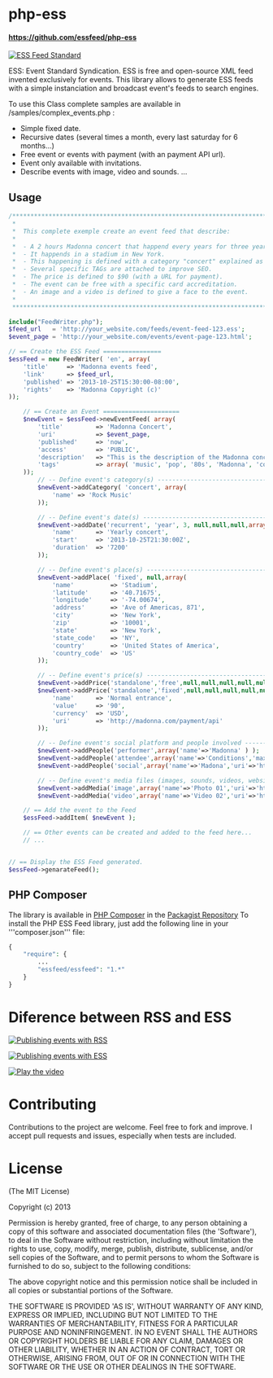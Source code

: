 php-ess
=======

#### https://github.com/essfeed/php-ess

[![ESS Feed Standard](http://essfeed.org/images/8/87/ESS_logo_32x32.png)](http://essfeed.org/)

ESS: Event Standard Syndication.
ESS is free and open-source XML feed invented exclusively for events.
This library allows to generate ESS feeds with a simple instanciation and broadcast event's feeds to search engines.

To use this Class complete samples are available in /samples/complex_events.php :
- Simple fixed date.
- Recursive dates (several times a month, every last saturday for 6 months...)
- Free event or events with payment (with an payment API url).
- Event only available with invitations.
- Describe events with image, video and sounds.
...

## Usage
```PHP
/************************************************************************************************
 *
 *	This complete exemple create an event feed that describe:
 *
 *	- A 2 hours Madonna concert that happend every years for three years at 9:30PM the 25th of Oct.
 *  - It happends in a stadium in New York.
 * 	- This happening is defined with a category "concert" explained as "Rock music"
 *  - Several specific TAGs are attached to improve SEO.
 *  - The price is defined to $90 (with a URL for payment).
 * 	- The event can be free with a specific card accreditation.
 *	- An image and a video is defined to give a face to the event.
 *
 ************************************************************************************************/

include("FeedWriter.php");
$feed_url   = 'http://your_website.com/feeds/event-feed-123.ess';
$event_page = 'http://your_website.com/events/event-page-123.html';

// == Create the ESS Feed ================
$essFeed = new FeedWriter( 'en', array(
	'title'		=> 'Madonna events feed',
	'link'		=> $feed_url,
	'published'	=> '2013-10-25T15:30:00-08:00',
	'rights'	=> 'Madonna Copyright (c)'
));

	// == Create an Event =====================
	$newEvent = $essFeed->newEventFeed( array(
		'title'			=> 'Madonna Concert',
		'uri'			=> $event_page,
		'published'		=> 'now',
		'access'		=> 'PUBLIC',
		'description' 	=> "This is the description of the Madonna concert.",
		'tags'			=> array( 'music', 'pop', '80s', 'Madonna', 'concert' )
	));
		// -- Define event's category(s) --------------------------------
		$newEvent->addCategory( 'concert', array(
			'name' => 'Rock Music'
		));

		// -- Define event's date(s) ------------------------------------
		$newEvent->addDate('recurrent', 'year', 3, null,null,null,array(
			'name'		=> 'Yearly concert',
			'start'		=> '2013-10-25T21:30:00Z',
			'duration'	=> '7200'
		));

		// -- Define event's place(s) -----------------------------------
		$newEvent->addPlace( 'fixed', null,array(
			'name'			=> 'Stadium',
			'latitude'		=> '40.71675',
			'longitude' 	=> '-74.00674',
			'address' 		=> 'Ave of Americas, 871',
			'city' 			=> 'New York',
			'zip' 			=> '10001',
			'state' 		=> 'New York',
			'state_code'	=> 'NY',
			'country' 		=> 'United States of America',
			'country_code' 	=> 'US'
		));

		// -- Define event's price(s) ------------------------------------------------------------
		$newEvent->addPrice('standalone','free',null,null,null,null,null,array('name'=>'ClubCard'));
		$newEvent->addPrice('standalone','fixed',null,null,null,null,null,array(
			'name'		=> 'Normal entrance',
			'value'		=> '90',
			'currency'	=> 'USD',
			'uri'		=> 'http://madonna.com/payment/api'
		));

		// -- Define event's social platform and people involved -------------------------------
		$newEvent->addPeople('performer',array('name'=>'Madonna' ) );
		$newEvent->addPeople('attendee',array('name'=>'Conditions','maxpeople'=>5000));
		$newEvent->addPeople('social',array('name'=>'Madona','uri'=>'http://facebook.com/madonna'));

		// -- Define event's media files (images, sounds, videos, websites) -------------------
		$newEvent->addMedia('image',array('name'=>'Photo 01','uri'=>'http://madonna.com/i.png'));
		$newEvent->addMedia('video',array('name'=>'Video 02','uri'=>'http://madonna.com/v.ogg'));

	// == Add the event to the Feed
	$essFeed->addItem( $newEvent );

	// == Other events can be created and added to the feed here...
	// ...


// == Display the ESS Feed generated.
$essFeed->genarateFeed();
```

## PHP Composer
The library is available in [PHP Composer](http://getcomposer.org/) in the [Packagist Repository](http://packagist.org/)
To install the PHP ESS Feed library, just add the following line in your '''composer.json''' file:
```PHP
{
	"require": {
    	...
    	"essfeed/essfeed": "1.*"
    }
}
```

# Diference between RSS and ESS
[![Publishing events with RSS](http://essfeed.org/images/6/64/Before_ess_with_rss.gif)](http://essfeed.org/)

[![Publishing events with ESS](http://essfeed.org/images/3/3b/After_with_ess.gif)](http://essfeed.org/)

[![Play the video](http://essfeed.org/images/e/ea/ESS-play-video.png)](http://www.youtube.com/watch?v=OGi0U3Eqs6E)


# Contributing

Contributions to the project are welcome. Feel free to fork and improve. I accept pull requests and issues,
especially when tests are included.

# License

(The MIT License)

Copyright (c) 2013

Permission is hereby granted, free of charge, to any person obtaining
a copy of this software and associated documentation files (the
'Software'), to deal in the Software without restriction, including
without limitation the rights to use, copy, modify, merge, publish,
distribute, sublicense, and/or sell copies of the Software, and to
permit persons to whom the Software is furnished to do so, subject to
the following conditions:

The above copyright notice and this permission notice shall be
included in all copies or substantial portions of the Software.

THE SOFTWARE IS PROVIDED 'AS IS', WITHOUT WARRANTY OF ANY KIND,
EXPRESS OR IMPLIED, INCLUDING BUT NOT LIMITED TO THE WARRANTIES OF
MERCHANTABILITY, FITNESS FOR A PARTICULAR PURPOSE AND NONINFRINGEMENT.
IN NO EVENT SHALL THE AUTHORS OR COPYRIGHT HOLDERS BE LIABLE FOR ANY
CLAIM, DAMAGES OR OTHER LIABILITY, WHETHER IN AN ACTION OF CONTRACT,
TORT OR OTHERWISE, ARISING FROM, OUT OF OR IN CONNECTION WITH THE
SOFTWARE OR THE USE OR OTHER DEALINGS IN THE SOFTWARE.
